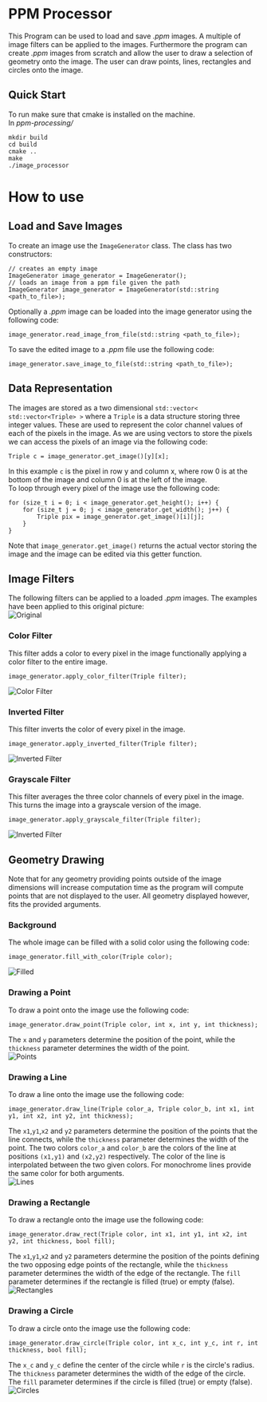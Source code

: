 # PPM Processor
This Program can be used to load and save _.ppm_ images. A multiple of image filters can be applied to the images. Furthermore the program can create _.ppm_ images from scratch and allow the user to draw a selection of geometry onto the image. The user can draw points, lines, rectangles and circles onto the image.
## Quick Start
To run make sure that cmake is installed on the machine.
</br>
In _ppm-processing/_

```
mkdir build
cd build
cmake ..
make
./image_processor
```

# How to use
## Load and Save Images
To create an image use the `ImageGenerator` class. The class has two constructors:
```
// creates an empty image
ImageGenerator image_generator = ImageGenerator();
// loads an image from a ppm file given the path
ImageGenerator image_generator = ImageGenerator(std::string <path_to_file>);
```
Optionally a _.ppm_ image can be loaded into the image generator using the following code:
```
image_generator.read_image_from_file(std::string <path_to_file>);
```
To save the edited image to a _.ppm_ file use the following code:
```
image_generator.save_image_to_file(std::string <path_to_file>);
```
## Data Representation
The images are stored as a two dimensional `std::vector< std::vector<Triple> >` where a `Triple` is a data structure storing three integer values. These are used to represent the color channel values of each of the pixels in the image. As we are using vectors to store the pixels we can access the pixels of an image via the following code:
```
Triple c = image_generator.get_image()[y][x];
```
In this example `c` is the pixel in row y and column x, where row 0 is at the bottom of the image and column 0 is at the left of the image.</br>
To loop through every pixel of the image use the following code:
```
for (size_t i = 0; i < image_generator.get_height(); i++) {
    for (size_t j = 0; j < image_generator.get_width(); j++) { 
        Triple pix = image_generator.get_image()[i][j];
    }
}
```
Note that `image_generator.get_image()` returns the actual vector storing the image and the image can be edited via this getter function.
## Image Filters
The following filters can be applied to a loaded _.ppm_ images. The examples have been applied to this original picture:</br>
![Original](../Images/ReadmeImages/bird.ppm?raw=true)
### Color Filter
This filter adds a color to every pixel in the image functionally applying a color filter to the entire image.
```
image_generator.apply_color_filter(Triple filter);
```
![Color Filter](../Images/ReadmeImages/colored.ppm?raw=true)
### Inverted Filter
This filter inverts the color of every pixel in the image.
```
image_generator.apply_inverted_filter(Triple filter);
```
![Inverted Filter](../Images/ReadmeImages/inverted.ppm?raw=true)
### Grayscale Filter
This filter averages the three color channels of every pixel in the image. This turns the image into a grayscale version of the image.
```
image_generator.apply_grayscale_filter(Triple filter);
```
![Inverted Filter](../Images/ReadmeImages/gray.ppm?raw=true)
## Geometry Drawing
Note that for any geometry providing points outside of the image dimensions will increase computation time as the program will compute points that are not displayed to the user. All geometry displayed however, fits the provided arguments.
### Background
The whole image can be filled with a solid color using the following code:
```
image_generator.fill_with_color(Triple color);
```
![Filled](../Images/ReadmeImages/filled.ppm?raw=true)
### Drawing a Point
To draw a point onto the image use the following code:
```
image_generator.draw_point(Triple color, int x, int y, int thickness);
```
The `x` and `y` parameters determine the position of the point, while the `thickness` parameter determines the width of the point.</br>
![Points](../Images/ReadmeImages/point.ppm?raw=true)
### Drawing a Line
To draw a line onto the image use the following code:
```
image_generator.draw_line(Triple color_a, Triple color_b, int x1, int y1, int x2, int y2, int thickness);
```
The `x1`,`y1`,`x2` and `y2` parameters determine the position of the points that the line connects, while the `thickness` parameter determines the width of the point. The two colors `color_a` and `color_b` are the colors of the line at positions `(x1,y1)` and `(x2,y2)` respectively. The color of the line is interpolated between the two given colors. For monochrome lines provide the same color for both arguments.</br>
![Lines](Images/ReadmeImages/lines.ppm?raw=true)
### Drawing a Rectangle
To draw a rectangle onto the image use the following code:
```
image_generator.draw_rect(Triple color, int x1, int y1, int x2, int y2, int thickness, bool fill);
```
The `x1`,`y1`,`x2` and `y2` parameters determine the position of the points defining the two opposing edge points of the rectangle, while the `thickness` parameter determines the width of the edge of the rectangle. The `fill` parameter determines if the rectangle is filled (true) or empty (false).</br>
![Rectangles](Images/ReadmeImages/rect.ppm?raw=true)
### Drawing a Circle
To draw a circle onto the image use the following code:
```
image_generator.draw_circle(Triple color, int x_c, int y_c, int r, int thickness, bool fill);
```
The `x_c` and `y_c` define the center of the circle while `r` is the circle's radius. The `thickness` parameter determines the width of the edge of the circle. The `fill` parameter determines if the circle is filled (true) or empty (false).</br>
![Circles](Images/ReadmeImages/circle.ppm?raw=true)